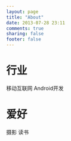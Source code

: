 ```yaml
---
layout: page
title: "About"
date: 2013-07-28 23:11
comments: true
sharing: false
footer: false
---
```

# 行业
移动互联网  Android开发

# 爱好
摄影 读书
